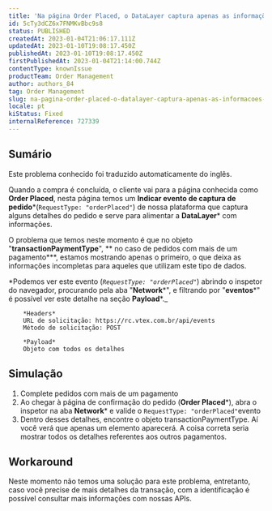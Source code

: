 ```yaml
---
title: 'Na página Order Placed, o DataLayer captura apenas as informações do primeiro pagamento dentro da transação (transactionPaymentType)'
id: 5cTy3dCZ6x7FNMKvBbc9s8
status: PUBLISHED
createdAt: 2023-01-04T21:06:17.111Z
updatedAt: 2023-01-10T19:08:17.450Z
publishedAt: 2023-01-10T19:08:17.450Z
firstPublishedAt: 2023-01-04T21:14:00.744Z
contentType: knownIssue
productTeam: Order Management
author: authors_84
tag: Order Management
slug: na-pagina-order-placed-o-datalayer-captura-apenas-as-informacoes-do-primeiro
locale: pt
kiStatus: Fixed
internalReference: 727339
---
```


## Sumário

<div class="alert alert-info">
  <p>Este problema conhecido foi traduzido automaticamente do inglês.</p>
</div>

Quando a compra é concluída, o cliente vai para a página conhecida como **Order Placed**, nesta página temos um **Indicar evento de captura de pedido***(`RequestType: "orderPlaced"`) de nossa plataforma que captura alguns detalhes do pedido e serve para alimentar a **DataLayer*** com informações.

O problema que temos neste momento é que no objeto "**transactionPaymentType**", ** no caso de pedidos com mais de um pagamento***, estamos mostrando apenas o primeiro, o que deixa as informações incompletas para aqueles que utilizam este tipo de dados.

\*Podemos ver este evento (_`RequestType: "orderPlaced"`_) abrindo o inspetor do navegador, procurando pela aba "**Network***", e filtrando por "**eventos***" é possível ver este detalhe na seção **Payload***._

```
    *Headers*
    URL de solicitação: https://rc.vtex.com.br/api/events
    Método de solicitação: POST

    *Payload*
    Objeto com todos os detalhes
``` 

## Simulação

1. Complete pedidos com mais de um pagamento
2. Ao chegar à página de confirmação do pedido (**Order Placed***), abra o inspetor na aba **Network*** e valide o `RequestType: "orderPlaced"`evento
3. Dentro desses detalhes, encontre o objeto transactionPaymentType. Aí você verá que apenas um elemento aparecerá. A coisa correta seria mostrar todos os detalhes referentes aos outros pagamentos.

## Workaround

Neste momento não temos uma solução para este problema, entretanto, caso você precise de mais detalhes da transação, com a identificação é possível consultar mais informações com nossas APIs.

